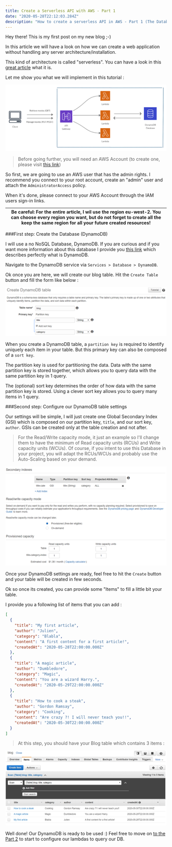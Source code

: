```yaml
---
title: Create a Serverless API with AWS - Part 1
date: "2020-05-28T22:12:03.284Z"
description: "How to create a serverless API in AWS - Part 1 (The Database)"
---
```


Hey there! This is my first post on my new blog ;-)

In this article we will have a look on how we can create a web application without handling any server architecture/installation.

This kind of architecture is called "serverless". You can have a look in this [great article](https://hackernoon.com/what-is-serverless-architecture-what-are-its-pros-and-cons-cc4b804022e9) what it is.

Let me show you what we will implement in this tutorial :

![Architecture AWS](archi.PNG)

> Before going further, you will need an AWS Account (to create one, please visit [this link](https://portal.aws.amazon.com/billing/signup#/start))

So first, we are going to use an AWS user that has the admin rights. I recommend you connect to your root account, create an "admin" user and attach the `AdministratorAccess` policy.

When it's done, please connect to your AWS Account through the IAM users sign-in links.

| Be careful: For the entire article, I wil use the region eu-west-2. You can choose every region you want, but do not forget to create all the keep the same region for all your future created resources!
| --- |

###First step: Create the Database (DynamoDB)

I will use a no NoSQL Database, DynamoDB. If you are curious and if you want more information about this database I provide you [this link](https://cloudacademy.com/blog/amazon-dynamodb-ten-things/) which describes perfectly what is DynamoDB.

Navigate to the DynamoDB service  via `Services > Database > DynamoDB`.

Ok once you are here, we will create our blog table. Hit the `Create Table` button and fill the form like below :

![Dynamodb Blog Table](tablecreation.PNG)

When you create a DynamoDB table, a `partition key` is required to identify uniquely each item in your table.
But this primary key can also be composed of a `sort key`.

The partition key is used for partitioning the data. Data with the same partition key is stored together, which allows you to query data with the same partition key in 1 query.

The (optional) sort key determines the order of how data with the same partition key is stored. Using a clever sort key allows you to query many items in 1 query.

###Second step: Configure our DynamoDB table settings

Our settings will be simple, I will just create one Global Secondary Index (GSI) which is composed on our partition key, `title`, and our sort key, `author`. GSIs can be created only at the table creation and not after.

> For the Read/Write capacity mode, it just an example so I'll change them to have the minimum of Read capacity units (RCUs) and Write capacity units (WCUs). Of course, if you intent to use this Database in your project, you will adapt the RCUs/WCUs and probably use the Auto-Scaling based on your demand.

![Dynamodb Table Settings](dbconf.PNG)

Once your DynamoDB settings are ready, feel free to hit the `Create` button and your table will be created in few seconds.

Ok so once its created, you can provide some "Items" to fill a little bit your table.

I provide you a following list of items that you can add :

```json
[
  {
    "title": "My first article",
    "author": "Julien",
    "category": "Blabla",
    "content": "A first content for a first article!",
    "createdAt": "2020-05-28T22:00:00.000Z"
  },
  {
    "title": "A magic article",
    "author": "Dumbledore",
    "category": "Magic",
    "content": "You are a wizard Harry.",
    "createdAt": "2020-05-29T22:00:00.000Z"
  },
  {
    "title": "How to cook a steak",
    "author": "Gordon Ramsay",
    "category": "Cooking",
    "content": "Are crazy ?! I will never teach you!!",
    "createdAt": "2020-05-30T22:00:00.000Z"
  }
]
```

> At this step, you should have your Blog table which contains 3 items :

![Dynamodb Items](items.PNG)

Well done! Our DynamoDB is ready to be used :) Feel free to move on [to the Part 2](./../serverless-api-with-lambda-part-2) to start to configure our lambdas to query our DB.